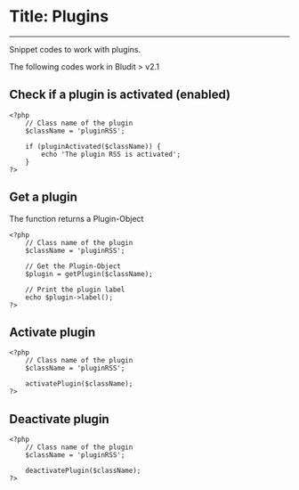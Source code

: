 # Title: Plugins
<!-- Position: 10 -->
---
Snippet codes to work with plugins.

<div class="note">
The following codes work in Bludit > v2.1
</div>

## Check if a plugin is activated (enabled)

```
<?php
	// Class name of the plugin
	$className = 'pluginRSS';

	if (pluginActivated($className)) {
		echo 'The plugin RSS is activated';
	}
?>
```

## Get a plugin
The function returns a Plugin-Object
```
<?php
	// Class name of the plugin
	$className = 'pluginRSS';

	// Get the Plugin-Object
	$plugin = getPlugin($className);

	// Print the plugin label
	echo $plugin->label();
?>
```

## Activate plugin
```
<?php
	// Class name of the plugin
	$className = 'pluginRSS';

	activatePlugin($className);
?>
```

## Deactivate plugin
```
<?php
	// Class name of the plugin
	$className = 'pluginRSS';

	deactivatePlugin($className);
?>
```

